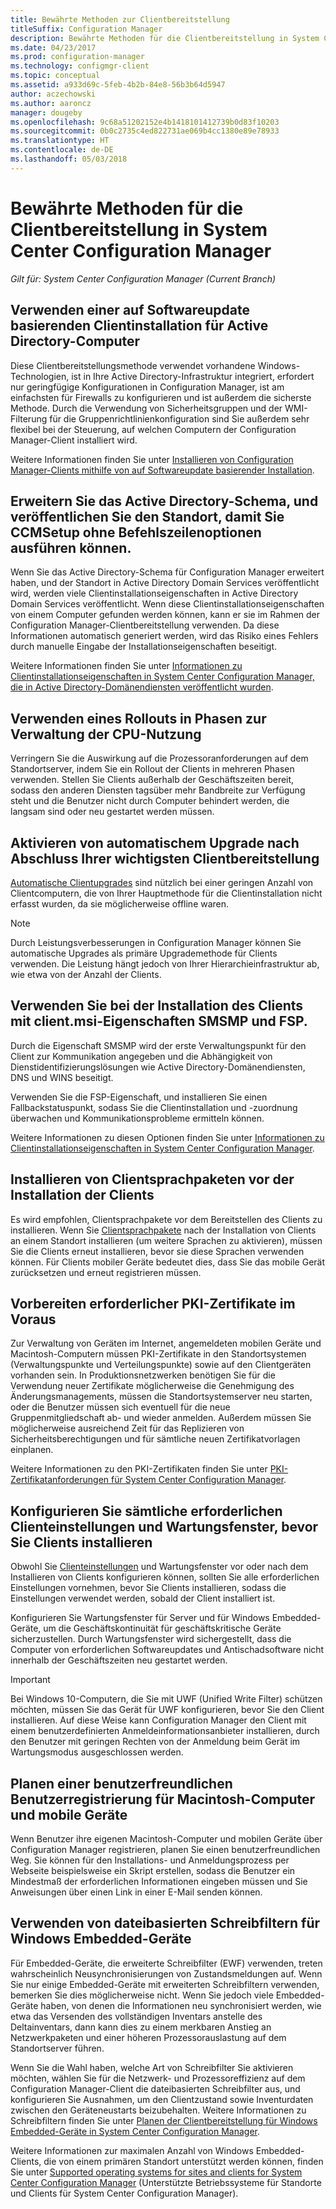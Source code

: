 ```yaml
---
title: Bewährte Methoden zur Clientbereitstellung
titleSuffix: Configuration Manager
description: Bewährte Methoden für die Clientbereitstellung in System Center Configuration Manager.
ms.date: 04/23/2017
ms.prod: configuration-manager
ms.technology: configmgr-client
ms.topic: conceptual
ms.assetid: a933d69c-5feb-4b2b-84e8-56b3b64d5947
author: aczechowski
ms.author: aaroncz
manager: dougeby
ms.openlocfilehash: 9c68a51202152e4b1418101412739b0d83f10203
ms.sourcegitcommit: 0b0c2735c4ed822731ae069b4cc1380e89e78933
ms.translationtype: HT
ms.contentlocale: de-DE
ms.lasthandoff: 05/03/2018
---
```

# <a name="best-practices-for-client-deployment-in-system-center-configuration-manager"></a>Bewährte Methoden für die Clientbereitstellung in System Center Configuration Manager

*Gilt für: System Center Configuration Manager (Current Branch)*


## <a name="use-software-update-based-client-installation-for-active-directory-computers"></a>Verwenden einer auf Softwareupdate basierenden Clientinstallation für Active Directory-Computer  
 Diese Clientbereitstellungsmethode verwendet vorhandene Windows-Technologien, ist in Ihre Active Directory-Infrastruktur integriert, erfordert nur geringfügige Konfigurationen in Configuration Manager, ist am einfachsten für Firewalls zu konfigurieren und ist außerdem die sicherste Methode. Durch die Verwendung von Sicherheitsgruppen und der WMI-Filterung für die Gruppenrichtlinienkonfiguration sind Sie außerdem sehr flexibel bei der Steuerung, auf welchen Computern der Configuration Manager-Client installiert wird.  

 Weitere Informationen finden Sie unter [Installieren von Configuration Manager-Clients mithilfe von auf Softwareupdate basierender Installation](../../../../core/clients/deploy/deploy-clients-to-windows-computers.md#BKMK_ClientSUP).  

## <a name="extend-the-active-directory-schema-and-publish-the-site-so-that-you-can-run-ccmsetup-without-command-line-options"></a>Erweitern Sie das Active Directory-Schema, und veröffentlichen Sie den Standort, damit Sie CCMSetup ohne Befehlszeilenoptionen ausführen können.  
 Wenn Sie das Active Directory-Schema für Configuration Manager erweitert haben, und der Standort in Active Directory Domain Services veröffentlicht wird, werden viele Clientinstallationseigenschaften in Active Directory Domain Services veröffentlicht. Wenn diese Clientinstallationseigenschaften von einem Computer gefunden werden können, kann er sie im Rahmen der Configuration Manager-Clientbereitstellung verwenden. Da diese Informationen automatisch generiert werden, wird das Risiko eines Fehlers durch manuelle Eingabe der Installationseigenschaften beseitigt.  

 Weitere Informationen finden Sie unter [Informationen zu Clientinstallationseigenschaften in System Center Configuration Manager, die in Active Directory-Domänendiensten veröffentlicht wurden](../../../../core/clients/deploy/about-client-installation-properties-published-to-active-directory-domain-services.md).  

## <a name="use-a-phased-rollout-to-manage-cpu-usage"></a>Verwenden eines Rollouts in Phasen zur Verwaltung der CPU-Nutzung  
 Verringern Sie die Auswirkung auf die Prozessoranforderungen auf dem Standortserver, indem Sie ein Rollout der Clients in mehreren Phasen verwenden. Stellen Sie Clients außerhalb der Geschäftszeiten bereit, sodass den anderen Diensten tagsüber mehr Bandbreite zur Verfügung steht und die Benutzer nicht durch Computer behindert werden, die langsam sind oder neu gestartet werden müssen.  

## <a name="enable-automatic-upgrade-after-your-main-client-deployment-has-finished"></a>Aktivieren von automatischem Upgrade nach Abschluss Ihrer wichtigsten Clientbereitstellung  
 [Automatische Clientupgrades](../../../../core/clients/manage/upgrade/upgrade-clients-for-windows-computers.md) sind nützlich bei einer geringen Anzahl von Clientcomputern, die von Ihrer Hauptmethode für die Clientinstallation nicht erfasst wurden, da sie möglicherweise offline waren. 

> [!NOTE]  
>  Durch Leistungsverbesserungen in Configuration Manager können Sie automatische Upgrades als primäre Upgrademethode für Clients verwenden. Die Leistung hängt jedoch von Ihrer Hierarchieinfrastruktur ab, wie etwa von der Anzahl der Clients.  


## <a name="use-smsmp-and-fsp-if-you-install-the-client-with-clientmsi-properties"></a>Verwenden Sie bei der Installation des Clients mit client.msi-Eigenschaften SMSMP und FSP.  
 Durch die Eigenschaft SMSMP wird der erste Verwaltungspunkt für den Client zur Kommunikation angegeben und die Abhängigkeit von Dienstidentifizierungslösungen wie Active Directory-Domänendiensten, DNS und WINS beseitigt.  

 Verwenden Sie die FSP-Eigenschaft, und installieren Sie einen Fallbackstatuspunkt, sodass Sie die Clientinstallation und -zuordnung überwachen und Kommunikationsprobleme ermitteln können.  

 Weitere Informationen zu diesen Optionen finden Sie unter [Informationen zu Clientinstallationseigenschaften in System Center Configuration Manager](../../../../core/clients/deploy/about-client-installation-properties.md).  

## <a name="install-client-language-packs-before-you-install-the-clients"></a>Installieren von Clientsprachpaketen vor der Installation der Clients  
Es wird empfohlen, Clientsprachpakete vor dem Bereitstellen des Clients zu installieren. Wenn Sie [Clientsprachpakete](../../../../core/servers/deploy/install/language-packs.md) nach der Installation von Clients an einem Standort installieren (um weitere Sprachen zu aktivieren), müssen Sie die Clients erneut installieren, bevor sie diese Sprachen verwenden können. Für Clients mobiler Geräte bedeutet dies, dass Sie das mobile Gerät zurücksetzen und erneut registrieren müssen.  

## <a name="prepare-required-pki-certificates-in-advance"></a>Vorbereiten erforderlicher PKI-Zertifikate im Voraus  
 Zur Verwaltung von Geräten im Internet, angemeldeten mobilen Geräte und Macintosh-Computern müssen PKI-Zertifikate in den Standortsystemen (Verwaltungspunkte und Verteilungspunkte) sowie auf den Clientgeräten vorhanden sein. In Produktionsnetzwerken benötigen Sie für die Verwendung neuer Zertifikate möglicherweise die Genehmigung des Änderungsmanagements, müssen die Standortsystemserver neu starten, oder die Benutzer müssen sich eventuell für die neue Gruppenmitgliedschaft ab- und wieder anmelden. Außerdem müssen Sie möglicherweise ausreichend Zeit für das Replizieren von Sicherheitsberechtigungen und für sämtliche neuen Zertifikatvorlagen einplanen.  

 Weitere Informationen zu den PKI-Zertifikaten finden Sie unter [PKI-Zertifikatanforderungen für System Center Configuration Manager](../../../../core/plan-design/network/pki-certificate-requirements.md).  

## <a name="before-you-install-clients-configure-any-required-client-settings-and-maintenance-windows"></a>Konfigurieren Sie sämtliche erforderlichen Clienteinstellungen und Wartungsfenster, bevor Sie Clients installieren  
 Obwohl Sie [Clienteinstellungen](../../../../core/clients/deploy/configure-client-settings.md) und Wartungsfenster vor oder nach dem Installieren von Clients konfigurieren können, sollten Sie alle erforderlichen Einstellungen vornehmen, bevor Sie Clients installieren, sodass die Einstellungen verwendet werden, sobald der Client installiert ist. 

 Konfigurieren Sie Wartungsfenster für Server und für Windows Embedded-Geräte, um die Geschäftskontinuität für geschäftskritische Geräte sicherzustellen. Durch Wartungsfenster wird sichergestellt, dass die Computer von erforderlichen Softwareupdates und Antischadsoftware nicht innerhalb der Geschäftszeiten neu gestartet werden.  

> [!IMPORTANT]  
>  Bei Windows 10-Computern, die Sie mit UWF (Unified Write Filter) schützen möchten, müssen Sie das Gerät für UWF konfigurieren, bevor Sie den Client installieren. Auf diese Weise kann Configuration Manager den Client mit einem benutzerdefinierten Anmeldeinformationsanbieter installieren, durch den Benutzer mit geringen Rechten von der Anmeldung beim Gerät im Wartungsmodus ausgeschlossen werden.  

## <a name="plan-your-user-enrollment-experience-for-mac-computers-and-mobile-devices"></a>Planen einer benutzerfreundlichen Benutzerregistrierung für Macintosh-Computer und mobile Geräte   
 Wenn Benutzer ihre eigenen Macintosh-Computer und mobilen Geräte über Configuration Manager registrieren, planen Sie einen benutzerfreundlichen Weg. Sie können für den Installations- und Anmeldungsprozess per Webseite beispielsweise ein Skript erstellen, sodass die Benutzer ein Mindestmaß der erforderlichen Informationen eingeben müssen und Sie Anweisungen über einen Link in einer E-Mail senden können.  

## <a name="use-file-based-write-filters-for-windows-embedded-devices"></a>Verwenden von dateibasierten Schreibfiltern für Windows Embedded-Geräte 
 Für Embedded-Geräte, die erweiterte Schreibfilter (EWF) verwenden, treten wahrscheinlich Neusynchronisierungen von Zustandsmeldungen auf. Wenn Sie nur einige Embedded-Geräte mit erweiterten Schreibfiltern verwenden, bemerken Sie dies möglicherweise nicht. Wenn Sie jedoch viele Embedded-Geräte haben, von denen die Informationen neu synchronisiert werden, wie etwa das Versenden des vollständigen Inventars anstelle des Deltainventars, dann kann dies zu einem merkbaren Anstieg an Netzwerkpaketen und einer höheren Prozessorauslastung auf dem Standortserver führen.  

 Wenn Sie die Wahl haben, welche Art von Schreibfilter Sie aktivieren möchten, wählen Sie für die Netzwerk- und Prozessoreffizienz auf dem Configuration Manager-Client die dateibasierten Schreibfilter aus, und konfigurieren Sie Ausnahmen, um den Clientzustand sowie Inventurdaten zwischen den Geräteneustarts beizubehalten. Weitere Informationen zu Schreibfiltern finden Sie unter   [Planen der Clientbereitstellung für Windows Embedded-Geräte in System Center Configuration Manager](../../../../core/clients/deploy/plan/planning-for-client-deployment-to-windows-embedded-devices.md).  

 Weitere Informationen zur maximalen Anzahl von Windows Embedded-Clients, die von einem primären Standort unterstützt werden können, finden Sie unter [Supported operating systems for sites and clients for System Center Configuration Manager](../../../../core/plan-design/configs/supported-operating-systems-for-clients-and-devices.md) (Unterstützte Betriebssysteme für Standorte und Clients für System Center Configuration Manager).  

